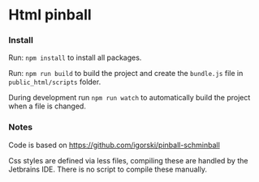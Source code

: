 # Html pinball

### Install

Run: `npm install` to install all packages.

Run: `npm run build` to build the project and create the `bundle.js` file in `public_html/scripts`
folder.

During development run `npm run watch` to automatically build the project when a file is changed.

### Notes

Code is based on https://github.com/igorski/pinball-schminball

Css styles are defined via less files, compiling these are handled by the Jetbrains IDE. 
There is no script to compile these manually.
